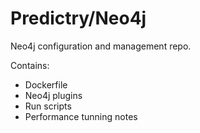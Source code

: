 Predictry/Neo4j
===============

Neo4j configuration and management repo.

Contains:
- Dockerfile
- Neo4j plugins
- Run scripts
- Performance tunning notes

